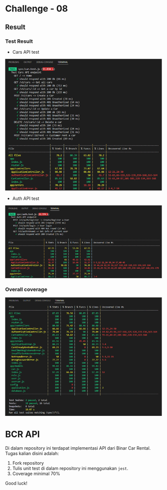 # Challenge - 08

## Result

### Test Result

- Cars API test

![car.test](./result/car.test.png)

- Auth API test

![auth.test](./result/auth.test.png)

### Overall coverage

![overall](./result/overall_coverage.png)

# BCR API

Di dalam repository ini terdapat implementasi API dari Binar Car Rental.
Tugas kalian disini adalah:
1. Fork repository
2. Tulis unit test di dalam repository ini menggunakan `jest`.
3. Coverage minimal 70%

Good luck!
